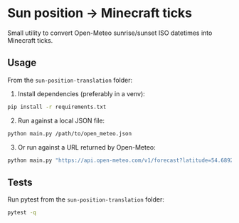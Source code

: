 # Sun position -> Minecraft ticks

Small utility to convert Open-Meteo sunrise/sunset ISO datetimes into
Minecraft ticks.

Usage
-----

From the `sun-position-translation` folder:

1. Install dependencies (preferably in a venv):

```bash
pip install -r requirements.txt
```

2. Run against a local JSON file:

```bash
python main.py /path/to/open_meteo.json
```

3. Or run against a URL returned by Open-Meteo:

```bash
python main.py "https://api.open-meteo.com/v1/forecast?latitude=54.6892&longitude=25.2798&daily=sunrise,sunset"
```

Tests
-----

Run pytest from the `sun-position-translation` folder:

```bash
pytest -q
```

